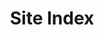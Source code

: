 ---
siteindex: '--



  This page exists to respond to a site index. It uses layouts/siteindex/single'
sitemap:
  priority: 0.1
title: Site Index
type: siteindex
---